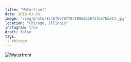 ```yaml
---
title: "Waterfront"
date: 2016-03-06
image: "/img/photo/9c4bf0e70f78df896db69fdfbe7b5e24.jpg"
location: "Chicago, Illinois"
instagram: true
draft: false
tags:
 - chicago
---
```


![Waterfront](/img/photo/9c4bf0e70f78df896db69fdfbe7b5e24.jpg)

